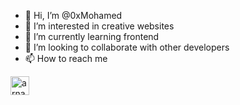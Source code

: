 - 👋 Hi, I’m @0xMohamed
- 👀 I’m interested in creative websites
- 🌱 I’m currently learning frontend
- 💞️ I’m looking to collaborate with other developers
- 📫 How to reach me 


[<img align="left" alt="arnabdey0503 | LinkedIn" width="30px" src="https://cdn.jsdelivr.net/npm/simple-icons@v3/icons/linkedin.svg" />][linkedin]


<!---
0xMohamed/0xMohamed is a ✨ special ✨ repository because its `README.md` (this file) appears on your GitHub profile.
You can click the Preview link to take a look at your changes.
--->
[linkedin]: https://www.linkedin.com/in/0xmohamed/

